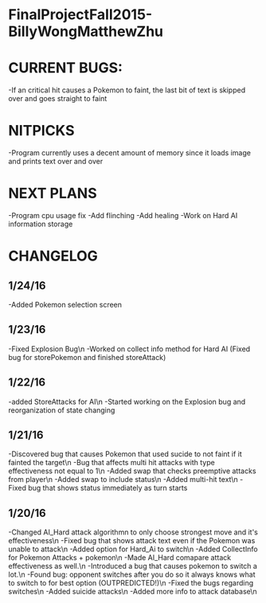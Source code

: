 # FinalProjectFall2015-BillyWongMatthewZhu #



# CURRENT BUGS: #
-If an critical hit causes a Pokemon to faint, the last bit of text is skipped over and goes straight to faint

# NITPICKS #
-Program currently uses a decent amount of memory since it loads image and prints text over and over


# NEXT PLANS #
-Program cpu usage fix
-Add flinching
-Add healing
-Work on Hard AI information storage

# CHANGELOG #


## 1/24/16 ##
-Added Pokemon selection screen

## 1/23/16 ##
-Fixed Explosion Bug\n
-Worked on collect info method for Hard AI (Fixed bug for storePokemon and finished storeAttack)

## 1/22/16 ##
-added StoreAttacks for AI\n
-Started working on the Explosion bug and reorganization of state changing


## 1/21/16 ##
-Discovered bug that causes Pokemon that used sucide to not faint if it fainted the target\n
-Bug that affects multi hit attacks with type effectiveness not equal to 1\n
-Added swap that checks preemptive attacks from player\n
-Added swap to include status\n
-Added multi-hit text\n
-Fixed bug that shows status immediately as turn starts

## 1/20/16 ##
-Changed AI_Hard attack algorithmn to only choose strongest move and it's effectiveness\n
-Fixed bug that shows attack text even if the Pokemon was unable to attack\n
-Added option for Hard_Ai to switch\n
-Added CollectInfo for Pokemon Attacks + pokemon\n
-Made AI_Hard comapare attack effectiveness as well.\n
-Introduced a bug that causes pokemon to switch a lot.\n
-Found bug: opponent switches after you do so it always knows what to switch to for best option (OUTPREDICTED!)\n
-Fixed the bugs regarding switches\n
-Added suicide attacks\n
-Added more info to attack database\n

